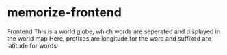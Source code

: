 # memorize-frontend
Frontend
This is a world globe, which words are seperated and displayed in the world map
Here, prefixes are longitude for the word and suffixed are latitude for words
